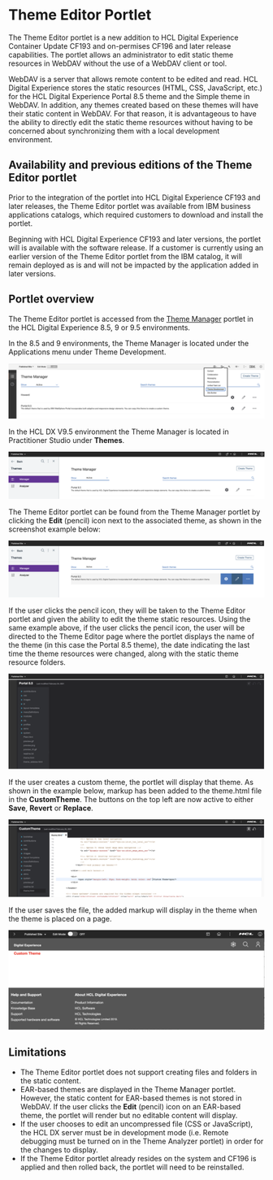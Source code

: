 # Theme Editor Portlet

The Theme Editor portlet is a new addition to HCL Digital Experience Container Update CF193 and on-permises CF196 and later release capabilities. The portlet allows an administrator to edit static theme resources in WebDAV without the use of a WebDAV client or tool.

WebDAV is a server that allows remote content to be edited and read. HCL Digital Experience stores the static resources \(HTML, CSS, JavaScript, etc.\) for the HCL Digital Experience Portal 8.5 theme and the Simple theme in WebDAV. In addition, any themes created based on these themes will have their static content in WebDAV. For that reason, it is advantageous to have the ability to directly edit the static theme resources without having to be concerned about synchronizing them with a local development environment.

## Availability and previous editions of the Theme Editor portlet

Prior to the integration of the portlet into HCL Digital Experience CF193 and later releases, the Theme Editor portlet was available from IBM business applications catalogs, which required customers to download and install the portlet.

Beginning with HCL Digital Experience CF193 and later versions, the portlet will is available with the software release. If a customer is currently using an earlier version of the Theme Editor portlet from the IBM catalog, it will remain deployed as is and will not be impacted by the application added in later versions.

## Portlet overview

The Theme Editor portlet is accessed from the [Theme Manager](../getting_started_with_themes/themeopt_themedev_manager.md) portlet in the HCL Digital Experience 8.5, 9 or 9.5 environments. 

In the 8.5 and 9 environments, the Theme Manager is located under the Applications menu under Theme Development.

![](../../../images/Access%20the%20Theme%20Manager%20in%20DX%208.5%20and%209%20releases.png "Access the Theme Manager in DX 8.5 and 9 releases")

In the HCL DX V9.5 environment the Theme Manager is located in Practitioner Studio under **Themes**.

![](../../../images/Access%20the%20Theme%20Manager%20in%20DX%20V9.5.png "Access the Theme Manager in DX V9.5")

The Theme Editor portlet can be found from the Theme Manager portlet by clicking the **Edit** \(pencil\) icon next to the associated theme, as shown in the screenshot example below:

![](../../../images/Access%20the%20Theme%20Manager%20in%20DX%20V9.5-2.png)

If the user clicks the pencil icon, they will be taken to the Theme Editor portlet and given the ability to edit the theme static resources. Using the same example above, if the user clicks the pencil icon, the user will be directed to the Theme Editor page where the portlet displays the name of the theme \(in this case the Portal 8.5 theme\), the date indicating the last time the theme resources were changed, along with the static theme resource folders. 

![](../../../images/edit%20the%20theme%20static%20resources.png)

If the user creates a custom theme, the portlet will display that theme. As shown in the example below, markup has been added to the theme.html file in the **CustomTheme**. The buttons on the top left are now active to either **Save**, **Revert** or **Replace**.

![](../../../images/Save%20Revert%20Replace%20theme.html%20file.png)

If the user saves the file, the added markup will display in the theme when the theme is placed on a page.

![](../../../images/display%20added%20markup%20from%20theme%20file.png)

## Limitations

-   The Theme Editor portlet does not support creating files and folders in the static content.
-   EAR-based themes are displayed in the Theme Manager portlet. However, the static content for EAR-based themes is not stored in WebDAV. If the user clicks the **Edit** \(pencil\) icon on an EAR-based theme, the portlet will render but no editable content will display.
-   If the user chooses to edit an uncompressed file \(CSS or JavaScript\), the HCL DX server must be in development mode \(i.e. Remote debugging must be turned on in the Theme Analyzer portlet\) in order for the changes to display. 
-   If the Theme Editor portlet already resides on the system and CF196 is applied and then rolled back, the portlet will need to be reinstalled.


